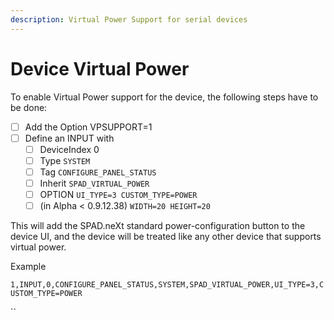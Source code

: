 ```yaml
---
description: Virtual Power Support for serial devices
---
```


# Device Virtual Power

To enable Virtual Power support for the device, the following steps have to be done:

* [ ] Add the Option VPSUPPORT=1
* [ ] Define an INPUT with
  * [ ] DeviceIndex 0
  * [ ] Type `SYSTEM`
  * [ ] Tag `CONFIGURE_PANEL_STATUS`&#x20;
  * [ ] Inherit `SPAD_VIRTUAL_POWER`&#x20;
  * [ ] OPTION `UI_TYPE=3 CUSTOM_TYPE=POWER`
  * [ ] (in Alpha < 0.9.12.38) `WIDTH=20 HEIGHT=20`

This will add the SPAD.neXt standard power-configuration button to the device UI, and the device will be treated like any other device that supports virtual power.

Example

`1,INPUT,0,CONFIGURE_PANEL_STATUS,SYSTEM,SPAD_VIRTUAL_POWER,UI_TYPE=3,CUSTOM_TYPE=POWER`

``
